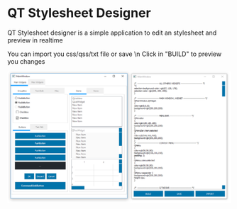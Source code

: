 # QT Stylesheet Designer

QT Stylesheet designer is a simple application to edit an stylesheet and preview in realtime

You can import you css/qss/txt file or save \n
Click in "BUILD" to preview you changes

![Print](.github/print.PNG)
